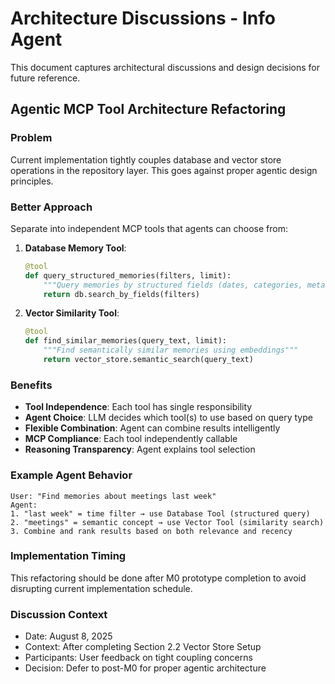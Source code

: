 # Architecture Discussions - Info Agent

This document captures architectural discussions and design decisions for future reference.

## Agentic MCP Tool Architecture Refactoring

### Problem
Current implementation tightly couples database and vector store operations in the repository layer. This goes against proper agentic design principles.

### Better Approach
Separate into independent MCP tools that agents can choose from:

1. **Database Memory Tool**:
   ```python
   @tool
   def query_structured_memories(filters, limit):
       """Query memories by structured fields (dates, categories, metadata)"""
       return db.search_by_fields(filters)
   ```

2. **Vector Similarity Tool**:
   ```python
   @tool  
   def find_similar_memories(query_text, limit):
       """Find semantically similar memories using embeddings"""
       return vector_store.semantic_search(query_text)
   ```

### Benefits
- **Tool Independence**: Each tool has single responsibility
- **Agent Choice**: LLM decides which tool(s) to use based on query type
- **Flexible Combination**: Agent can combine results intelligently
- **MCP Compliance**: Each tool independently callable
- **Reasoning Transparency**: Agent explains tool selection

### Example Agent Behavior
```
User: "Find memories about meetings last week"
Agent: 
1. "last week" = time filter → use Database Tool (structured query)
2. "meetings" = semantic concept → use Vector Tool (similarity search)  
3. Combine and rank results based on both relevance and recency
```

### Implementation Timing
This refactoring should be done after M0 prototype completion to avoid disrupting current implementation schedule.

### Discussion Context
- Date: August 8, 2025
- Context: After completing Section 2.2 Vector Store Setup
- Participants: User feedback on tight coupling concerns
- Decision: Defer to post-M0 for proper agentic architecture